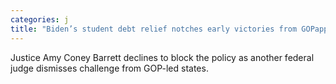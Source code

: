 ```yaml
---
categories: j
title: "Biden’s student debt relief notches early victories from GOPappointed judges"
---
```

Justice Amy Coney Barrett declines to block the policy as another federal judge dismisses challenge from GOP-led states.
